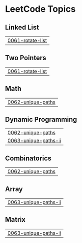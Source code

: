 

<!---LeetCode Topics Start-->
# LeetCode Topics
## Linked List
|  |
| ------- |
| [0061-rotate-list](https://github.com/deepakpathik/deepakpathik/tree/master/0061-rotate-list) |
## Two Pointers
|  |
| ------- |
| [0061-rotate-list](https://github.com/deepakpathik/deepakpathik/tree/master/0061-rotate-list) |
## Math
|  |
| ------- |
| [0062-unique-paths](https://github.com/deepakpathik/deepakpathik/tree/master/0062-unique-paths) |
## Dynamic Programming
|  |
| ------- |
| [0062-unique-paths](https://github.com/deepakpathik/deepakpathik/tree/master/0062-unique-paths) |
| [0063-unique-paths-ii](https://github.com/deepakpathik/deepakpathik/tree/master/0063-unique-paths-ii) |
## Combinatorics
|  |
| ------- |
| [0062-unique-paths](https://github.com/deepakpathik/deepakpathik/tree/master/0062-unique-paths) |
## Array
|  |
| ------- |
| [0063-unique-paths-ii](https://github.com/deepakpathik/deepakpathik/tree/master/0063-unique-paths-ii) |
## Matrix
|  |
| ------- |
| [0063-unique-paths-ii](https://github.com/deepakpathik/deepakpathik/tree/master/0063-unique-paths-ii) |
<!---LeetCode Topics End-->